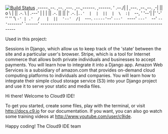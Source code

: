 [![Build Status](https://travis-ci.org/nikl881/food-delivery-app.svg?branch=master)](https://travis-ci.org/nikl881/food-delivery-app)
     ,-----.,--.                  ,--. ,---.   ,--.,------.  ,------.
    '  .--./|  | ,---. ,--.,--. ,-|  || o   \  |  ||  .-.  \ |  .---'
    |  |    |  || .-. ||  ||  |' .-. |`..'  |  |  ||  |  \  :|  `--, 
    '  '--'\|  |' '-' ''  ''  '\ `-' | .'  /   |  ||  '--'  /|  `---.
     `-----'`--' `---'  `----'  `---'  `--'    `--'`-------' `------'
    ----------------------------------------------------------------- 


Used in this project:

Sessions in Django, which allow us to keep track of the 'state' between the site and a particular user's browser.
Stripe, which is a tool for Internet commerce that allows both private individuals and businesses to accept payments.
You will learn how to integrate it into a Django app.
Amazon Web Services is a subsidiary of amazon.com that provides on-demand cloud computing platforms to individuals and companies.
You will learn how to integrate their simple cloud storage service (S3) into your Django project and use it to serve your static and media files.



Hi there! Welcome to Cloud9 IDE!

To get you started, create some files, play with the terminal,
or visit http://docs.c9.io for our documentation.
If you want, you can also go watch some training videos at
http://www.youtube.com/user/c9ide.

Happy coding!
The Cloud9 IDE team